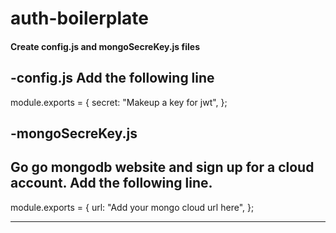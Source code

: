 # auth-boilerplate

#### Create config.js and mongoSecreKey.js files

-config.js 
  Add the following line
  -----
  module.exports = {
  secret: "Makeup a key for jwt",
};

-mongoSecreKey.js 
  -----
  Go go mongodb website and sign up for a cloud account. Add the following line.
  -----
  
  module.exports = {
  url:
    "Add your mongo cloud url here",
};

  -----
